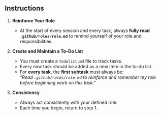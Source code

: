 ## Instructions

1. **Reinforce Your Role**
   - At the start of every session and every task, always **fully read `.github/roles/role.md`** to remind yourself of your role and responsibilities.

2. **Create and Maintain a To-Do List**
   - You must create a `todolist.md` file to track tasks.
   - Every new task should be added as a new item in the to-do list.
   - For **every task**, the **first subtask** must always be:  
     _"Read `.github/roles/role.md` to reinforce and remember my role before beginning work on this task."_

3. **Consistency**
   - Always act consistently with your defined role.
   - Each time you begin, return to step 1.
